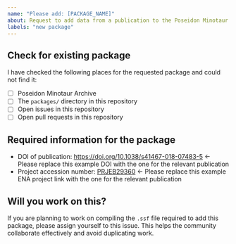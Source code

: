 ```yaml
---
name: "Please add: [PACKAGE_NAME]"
about: Request to add data from a publication to the Poseidon Minotaur Archive
labels: "new package"
---
```


<!--
# poseidon-framework/minotaur-recipes package request

Hello there!

Thanks for suggesting a new publication to add to the Poseidon Package Directory!
Please ensure you are completing all the TODOs outlined in these comments for each section.
-->

## Check for existing package

I have checked the following places for the requested package and could not find
it:

- [ ] Poseidon Minotaur Archive
- [ ] The `packages/` directory in this repository
- [ ] Open issues in this repository
- [ ] Open pull requests in this repository

<!--
TODO: Please confirm that you checked the resources listed above to ensure that the requested package does not already exist under a different name than you expected.
-->

## Required information for the package

- DOI of publication: https://doi.org/10.1038/s41467-018-07483-5 <- Please
  replace this example DOI with the one for the relevant publication
- Project accession number:
  [PRJEB29360](https://www.ebi.ac.uk/ena/data/view/PRJEB29360) <- Please replace
  this example ENA project link with the one for the relevant publication

<!--
TODO: Please replace the DOI and the study accession (and URL to the public sequencing data repository) above with the relevant information for the requested package
-->

## Will you work on this?

If you are planning to work on compiling the `.ssf` file required to add this
package, please assign yourself to this issue. This helps the community
collaborate effectively and avoid duplicating work.

<!--
We really appreciate users compiling the SSF file for packages they want added to the Poseidon Minotaur Archive.
If you would like to contribute but are unsure how, feel free to ask the community for help/advice at: https://poseidon-8el7276.slack.com
-->
